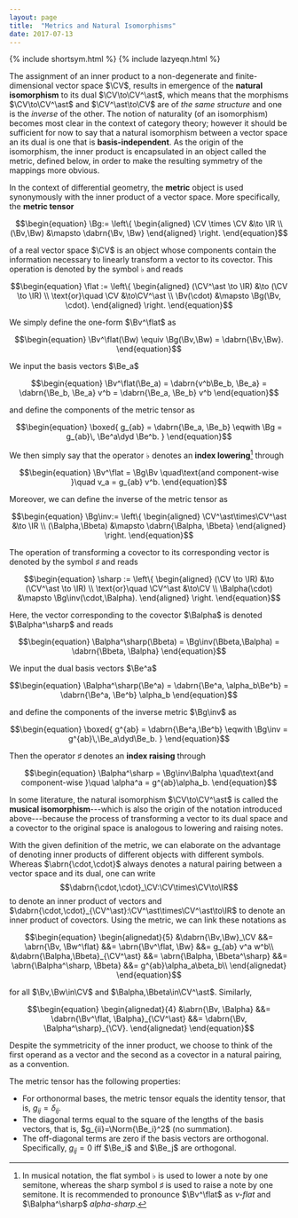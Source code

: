 ```yaml
---
layout: page
title:  "Metrics and Natural Isomorphisms"
date: 2017-07-13
---
```


{% include shortsym.html %}
{% include lazyeqn.html %}

The assignment of an inner product to
a non-degenerate and finite-dimensional vector space $\CV$,
results in emergence of the **natural isomorphism** to its dual
$\CV\to\CV^\ast$, which means that the morphisms
$\CV\to\CV^\ast$ and $\CV^\ast\to\CV$ are of *the same structure* and one
is the *inverse* of the other.
The notion of naturality (of an isomorphism) becomes most clear in the context of
category theory;
however it should be
sufficient for now to say that a natural isomorphism
between a vector space an its dual is one that is
**basis-independent**. As the origin of the isomorphism, the inner product is
encapsulated in an object called the metric, defined below,
in order to make the resulting symmetry of the mappings more obvious.

In the context of differential geometry, the **metric** object
is used synonymously with the inner product of a vector space. More specifically,
the **metric tensor**

$$\begin{equation}
  \Bg:=
  \left\{
    \begin{aligned}
      \CV \times \CV &\to \IR \\
      (\Bv,\Bw) &\mapsto \dabrn{\Bv, \Bw}
    \end{aligned}
  \right.
\end{equation}$$

of a real vector space $\CV$ is an object whose components contain the
information necessary to linearly transform a vector to its covector. This
operation is denoted by the symbol $\flat$ and reads

$$\begin{equation}
  \flat :=
  \left\{
    \begin{aligned}
      (\CV^\ast \to \IR) &\to (\CV \to \IR) \\
      \text{or}\quad \CV &\to\CV^\ast \\
      \Bv(\cdot) &\mapsto \Bg(\Bv, \cdot).
    \end{aligned}
  \right.
\end{equation}$$

We simply define the one-form $\Bv^\flat$ as

$$\begin{equation}
  \Bv^\flat(\Bw) \equiv \Bg(\Bv,\Bw) = \dabrn{\Bv,\Bw}.
\end{equation}$$

We input the basis vectors $\Be_a$

$$\begin{equation}
  \Bv^\flat(\Be_a) = \dabrn{v^b\Be_b, \Be_a}
  = \dabrn{\Be_b, \Be_a} v^b
  = \dabrn{\Be_a, \Be_b} v^b
\end{equation}$$

and define the components of the metric tensor as

$$\begin{equation}
  \boxed{
    g_{ab} = \dabrn{\Be_a, \Be_b}
    \eqwith
    \Bg = g_{ab}\, \Be^a\dyd \Be^b.
  }
\end{equation}$$

We then simply say that the operator $\flat$ denotes an
**index lowering**[^1] through

$$\begin{equation}
  \Bv^\flat = \Bg\Bv
  \quad\text{and component-wise }\quad
  v_a = g_{ab} v^b.
\end{equation}$$

Moreover, we can define the inverse of the metric tensor as

$$\begin{equation}
  \Bg\inv:=
  \left\{
    \begin{aligned}
      \CV^\ast\times\CV^\ast &\to \IR  \\
      (\Balpha,\Bbeta) &\mapsto \dabrn{\Balpha, \Bbeta}
    \end{aligned}
  \right.
\end{equation}$$

The operation of transforming a covector to its corresponding vector is
denoted by the symbol $\sharp$ and reads

$$\begin{equation}
  \sharp :=
  \left\{
    \begin{aligned}
      (\CV \to \IR) &\to (\CV^\ast \to \IR) \\
      \text{or}\quad \CV^\ast &\to\CV \\
      \Balpha(\cdot) &\mapsto \Bg\inv(\cdot,\Balpha).
    \end{aligned}
  \right.
\end{equation}$$


Here, the vector corresponding to the covector $\Balpha$ is denoted
$\Balpha^\sharp$ and reads

$$\begin{equation}
  \Balpha^\sharp(\Bbeta) = \Bg\inv(\Bbeta,\Balpha) = \dabrn{\Bbeta, \Balpha}
\end{equation}$$

We input the dual basis vectors $\Be^a$

$$\begin{equation}
  \Balpha^\sharp(\Be^a) = \dabrn{\Be^a, \alpha_b\Be^b}
  = \dabrn{\Be^a, \Be^b} \alpha_b
\end{equation}$$

and define the components of the inverse metric $\Bg\inv$ as

$$\begin{equation}
  \boxed{
    g^{ab} = \dabrn{\Be^a,\Be^b} \eqwith \Bg\inv = g^{ab}\,\Be_a\dyd\Be_b.
  }
\end{equation}$$

Then the operator $\sharp$ denotes an **index raising** through

$$\begin{equation}
  \Balpha^\sharp = \Bg\inv\Balpha
  \quad\text{and component-wise }\quad
  \alpha^a = g^{ab}\alpha_b.
\end{equation}$$

In some literature, the natural isomorphism $\CV\to\CV^\ast$
is called the **musical isomorphism**---which is also the origin of the
notation introduced above---because the process of transforming a
vector to its dual space and a covector to the original space is analogous to
lowering and raising notes.

With the given definition of the metric, we can elaborate on
the advantage of denoting inner products of different objects with different
symbols. Whereas $\abrn{\cdot,\cdot}$ always denotes a natural pairing between a
vector space and its dual, one can write $$\dabrn{\cdot,\cdot}_\CV:\CV\times\CV\to\IR$$
to denote an inner product of vectors
and $\dabrn{\cdot,\cdot}_{\CV^\ast}:\CV^\ast\times\CV^\ast\to\IR$ to denote an
inner product of covectors. Using the metric, we can link these notations as

$$\begin{equation}
  \begin{alignedat}{5}
    &\dabrn{\Bv,\Bw}_\CV
    &&= \abrn{\Bv, \Bw^\flat}
    &&= \abrn{\Bv^\flat, \Bw}
    &&= g_{ab} v^a w^b\\
    &\dabrn{\Balpha,\Bbeta}_{\CV^\ast}
    &&= \abrn{\Balpha, \Bbeta^\sharp}
    &&= \abrn{\Balpha^\sharp, \Bbeta}
    &&= g^{ab}\alpha_a\beta_b\\
  \end{alignedat}
\end{equation}$$

for all $\Bv,\Bw\in\CV$ and $\Balpha,\Bbeta\in\CV^\ast$. Similarly,

$$\begin{equation}
  \begin{alignedat}{4}
    &\abrn{\Bv, \Balpha}
    &&= \dabrn{\Bv^\flat, \Balpha}_{\CV^\ast}
    &&= \dabrn{\Bv, \Balpha^\sharp}_{\CV}.
  \end{alignedat}
\end{equation}$$

Despite the symmetricity of the inner product, we choose
to think of the first operand as a vector and the second as a covector
in a natural pairing, as a convention.

The metric tensor has the following properties:

- For orthonormal bases, the metric tensor equals the identity tensor, that is,
  $g_{ij}=\delta_{ij}$.
- The diagonal terms equal to the square of the lengths of the basis
  vectors, that is, $g_{ii}=\Norm{\Be_i}^2$ (no summation).
- The off-diagonal terms are zero if the basis vectors are orthogonal.
  Specifically, $g_{ij}=0$ iff $\Be_i$ and $\Be_j$ are orthogonal.

[^1]: In musical notation, the flat symbol
      $\flat$ is used to lower a note by one semitone, whereas the sharp symbol
      $\sharp$ is used to raise a note by one semitone.
      It is recommended to pronounce $\Bv^\flat$ as *v-flat*
      and $\Balpha^\sharp$ *alpha-sharp*.
